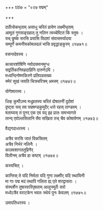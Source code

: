 +++
title = "०२७ पद्मम्"

+++


दर्पोत्सेकभृताम् असाधु चरितं प्रायेण लक्ष्मीभृताम्  
आमूलं गुणसङ्ग्रहात् तु नलिन त्वच्चेष्टितं किं स्तुमः ।  
यच् छुष्के सरसि प्रयासि विदशां संवासमर्यादया   
सम्पूर्णे कमनीयकोमलदलं भासि प्रवृद्धाङ्कुरम् ॥१७७१॥  


वसन्तदेवस्य ।  


कासारशोषिणि नवोदयमानमुग्ध  
सद्वर्तिकानिवहदाहिनि दारुणेऽपि ।  
मध्यन्दिनोष्णकिरणे प्रतिपन्नसख्य  
स्मेरं सुखं जयति चित्रचरित्रम् अब्जम् ॥१७७२॥  


योगेश्वरस्य ।  


धिक् कुर्मोऽस्य मधुव्रतस्य चरितं दोषातनीं दुर्दशां  
दृष्ट्वा यस् तव पद्मषण्डकुमुदैर् धत्ते रहस् ताण्डवम् ।  
श्लाघ्यस् तं पुनर् एक एव यद् इह प्रातः समभ्यागते  
तान्य् एवोल्लसितानि सैव सखिता तच् चैव कोषार्पणम् ॥१७७३॥  


वैद्यगदाधरस्य ।  


अत्रैव सरसि जातं विकसितम्  
अत्रैव निर्भरं नलिनैः ।  
कालवशागततुहिनैर्   
विलीनम् अत्रैव हा कष्टम् ॥१७७४॥  


कस्यचित् ।  


कान्तिस् ते यदि निर्मला यदि गुणा लक्ष्मीर् यदि स्थायिनी  
मा गाः पद्म मदं तथापि गलिता ह्य् एते शरद्वासराः ।  
संस्पर्शेन तुषारवारिपृषताम् आलूनमूर्तेः सरो  
मध्येऽत्रैव वराटकेन भवतः स्थेयं पुनः केवलम् ॥१७७५॥  


उमापतिधरस्य ।  


